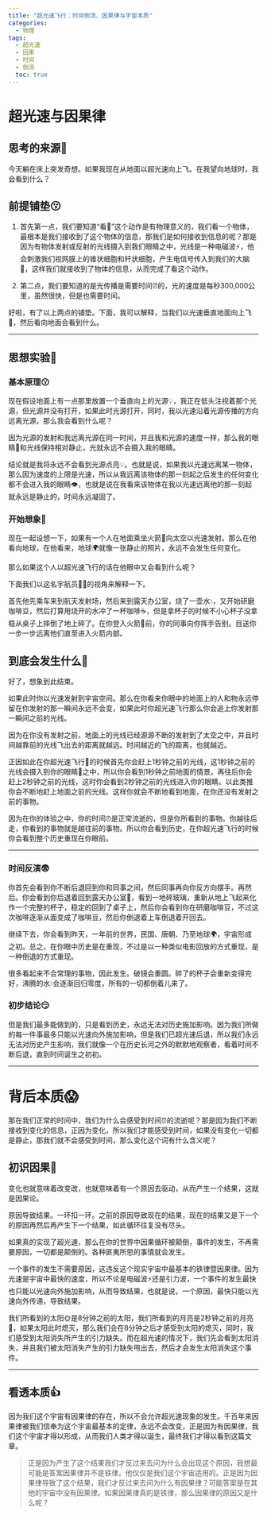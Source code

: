 ```yaml
---
title: "超光速飞行：时间倒流、因果律与宇宙本质"
categories:
  - 物理
tags:
  - 超光速
  - 因果
  - 时间
  - 倒流
  toc: true 
---
```


# 超光速与因果律

## **思考的来源**🤔

今天躺在床上突发奇想。如果我现在从地面以超光速向上飞。在我望向地球时，我会看到什么？

## 前提铺垫😗

1. 首先第一点，我们要知道“看👀”这个动作是有物理意义的，我们看一个物体，最根本是我们接收到了这个物体的信息，那我们是如何接收到信息的呢？那是因为有物体发射或反射的光线摄入到我们眼睛之中，光线是一种电磁波⚡，他会刺激我们视网膜上的锥状细胞和杆状细胞，产生电信号传入到我们的大脑🧠，这样我们就接收到了物体的信息，从而完成了看这个动作。

2. 第二点，我们要知道的是光传播是需要时间⏰的，光的速度是每秒300,000公里，虽然很快，但是也需要时间。

好啦，有了以上两点的铺垫。下面，我可以解释，当我们以光速垂直地面向上飞🚀，然后看向地面会看到什么。

---

## **思想实验🧪**

### **基本原理**😗

现在假设地面上有一点那里放置一个垂直向上的光源💡，我正在低头注视着那个光源，但光源并没有打开，如果此时光源打开，同时，我以光速沿着光源传播的方向远离光源，那么我会看到什么呢？

因为光源的发射和我远离光源在同一时间，并且我和光源的速度一样，那么我的眼睛👀和光线保持相对静止，光就永远不会摄入我的眼睛。

结论就是我将永远不会看到光源点亮💡。也就是说，如果我以光速远离某一物体，那么因为速度的上限是光速，所以从我远离该物体的那一刻起之后发生的任何变化都不会进入我的眼睛👁️，也就是说在我看来该物体在我以光速远离他的那一刻起就永远是静止的，时间永远凝固了。

### **开始想象**🤔

现在一起设想一下，如果有一个人在地面乘坐火箭🚀向太空以光速发射。那么在他看向地球，在他看来，地球🌍就像一张静止的照片，永远不会发生任何变化。

那么如果这个人以超光速飞行的话在他眼中又会看到什么呢？

下面我们以这名宇航员👨‍🚀的视角来解释一下。

首先他先乘车来到航天发射场，然后来到露天办公室，烧了一壶水💧，又开始研磨咖啡豆，然后打算用烧开的水冲了一杯咖啡☕️，但是拿杯子的时候不小心杯子没拿稳从桌子上摔倒了地上碎了。在你登入火箭🚀前，你的同事向你挥手告别。目送你一步一步远离他们直至进入火箭内部。

## **到底会发生什么🤔**

好了，想象到此结束。

如果此时你以光速发射到宇宙空间。那么在你看来你眼中的地面上的人和物永远停留在你发射的那一瞬间永远不会变，如果此时你超光速飞行那么你会追上你发射那一瞬间之前的光线。

因为在你没有发射之前，地面上的光线已经源源不断的发射到了太空之中，并且时间越靠前的光线飞出去的距离就越远。时间越近的飞的距离，也就越近。

正因如此在你超光速飞行🚀的时候首先你会赶上1秒钟之前的光线，这1秒钟之前的光线会摄入到你的眼睛👀之中，所以你会看到1秒钟之前地面的情景。再往后你会赶上2秒钟之前的光线，这时你会看到2秒钟之前的光线进入你的眼睛。以此类推你会不断地赶上地面之前的光线。这样你就会不断地看到地面，在你还没有发射之前的事物。

因为在你的体验之中，你的时间⏰是正常流逝的，但是你所看到的事物。你越往后走，你看到的事物就是越往前的事物。所以你会看到历史，在你超光速飞行的时候你会看到整个历史重现在你眼前。

---

### **时间反演**😨

你首先会看到你不断后退回到你和同事之间，然后同事再向你反方向摆手。再然后。你会看到你后退着回到露天办公室🏢，看到一地碎玻璃，重新从地上飞起来化作一个完整的杯子，稳定的回到了桌子上，然后你会看到你在研磨咖啡豆，不过这次咖啡逐渐从面变成了咖啡豆，然后你倒退着上车倒退着开回去。

继续下去，你会看到昨天，一年前的世界，民国、唐朝、乃至地球🌍，宇宙形成之初。总之，在你眼中历史是在重现，不过是以一种类似电影回放的方式重现，是一种倒退的方式重现。

很多看起来不合常理的事物，因此发生。破镜会重圆。碎了的杯子会重新变得完好，沸腾的水💧会逐渐回归零度，所有的一切都倒着儿来了。

### **初步结论**😏

但是我们最多能做到的，只是看到历史，永远无法对历史施加影响。因为我们所做的每一件事最多只能以光速向外施加影响，但是我们已超光速后退，所以我们永远无法对历史产生影响，我们就像一个在历史长河之外的默默地观察者，看着时间不断后退，直到时间诞生之初初。

---

# **背后本质**😱

那在我们正常的时间中，我们为什么会感受到时间⏰的流逝呢？那是因为我们不断接收到变化的信息，正因为变化，所以我们才能感受到时间，如果没有变化一切都是静止，那我们就不会感受到时间，那么变化这个词有什么含义呢？

## **初识因果**🤨

变化也就意味着改变改，也就意味着有一个原因去驱动，从而产生一个结果，这就是因果论。

原因导致结果。一环扣一环。之前的原因导致现在的结果，现在的结果又是下一个的原因再然后再产生下一个结果，如此循环往复没有尽头。

如果真的实现了超光速，那么在你的世界中因果循环被颠倒，事件的发生，不再需要原因，一切都是颠倒的。各种匪夷所思的事情就会发生。

一个事件的发生不需要原因，这违反这个现实宇宙中最基本的铁律暨因果律。因为光速是宇宙中最快的速度，所以不论是电磁波⚡还是引力波，一个事件的发生最快也只能以光速向外施加影响，从而导致结果，也就是说，一个原因，最快只能以光速向外传递，导致结果。

我们所看到的太阳🌞是8分钟之前的太阳，我们所看到的月亮是2秒钟之前的月亮🌙，如果太阳此时熄灭，那么我们会在8分钟之后才感受到太阳的熄灭，同时，我们感受到太阳消失所产生的引力缺失。而在超光速的情况下，我们先会看到太阳消失，并且我们被太阳消失产生的引力缺失甩出去，然后才会发生太阳消失这个事件。

---

## **看透本质**👍

因为我们这个宇宙有因果律的存在，所以不会允许超光速现象的发生。千百年来因果律被我们信奉为这个宇宙最基本的定律，永远不会改变，正是因为有因果律，我们这个宇宙才得以形成，从而我们人类才得以诞生，最终我们才得以看到这篇文章。

> 正是因为产生了这个结果我们才反过来去问为什么会出现这个原因，我想最可能是答案因果律并不是铁律。他仅仅是我们这个宇宙适用的。正是因为因果律导致了这个结果，我们才反过来去问为什么有因果律？可能答案是在其他的宇宙中没有因果律。如果因果律真的是铁律，那么因果律的原因又是什么呢？
